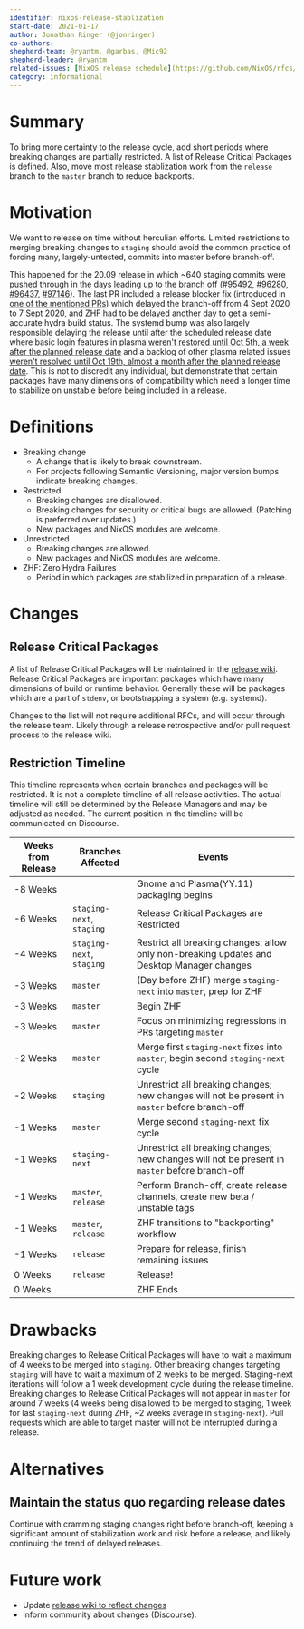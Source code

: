 ```yaml
---
identifier: nixos-release-stablization
start-date: 2021-01-17
author: Jonathan Ringer (@jonringer)
co-authors:
shepherd-team: @ryantm, @garbas, @Mic92
shepherd-leader: @ryantm
related-issues: [NixOS release schedule](https://github.com/NixOS/rfcs/pull/80)
category: informational
---
```


# Summary
[summary]: #summary

To bring more certainty to the release cycle, add short periods where
breaking changes are partially restricted. A list of Release Critical
Packages is defined. Also, move most release stablization work from
the `release` branch to the `master` branch to reduce backports.

# Motivation
[motivation]: #motivation

We want to release on time without herculian efforts. Limited
restrictions to merging breaking changes to `staging` should avoid the common
practice of forcing many, largely-untested, commits into master before
branch-off.

This happened for the 20.09 release in which ~640 staging
commits were pushed through in the days leading up to the branch off
([#95492](https://github.com/NixOS/nixpkgs/pull/95492),
[#96280](https://github.com/NixOS/nixpkgs/pull/96280),
[#96437](https://github.com/NixOS/nixpkgs/pull/96437),
[#97146](https://github.com/NixOS/nixpkgs/pull/97146)). The last PR included a
release blocker fix (introduced in [one of the mentioned
PRs](https://github.com/NixOS/nixpkgs/pull/96437)) which delayed the
branch-off from 4 Sept 2020 to 7 Sept 2020, and ZHF had to be delayed
another day to get a semi-accurate hydra build status. The systemd
bump was also largely responsible delaying the release until after the
scheduled release date where basic login features in plasma [weren't
restored until Oct 5th, a week after the planned release
date](https://github.com/NixOS/nixpkgs/pull/99629) and a backlog of
other plasma related issues [weren't resolved until Oct 19th, almost a
month after the planned release
date](https://github.com/NixOS/nixpkgs/pull/101078).  This is not to
discredit any individual, but demonstrate that certain packages have
many dimensions of compatibility which need a longer time to stabilize
on unstable before being included in a release.


# Definitions
[definitions]: #definition
- Breaking change
  - A change that is likely to break downstream.
  - For projects following Semantic Versioning, major version bumps indicate breaking changes.
- Restricted
  - Breaking changes are disallowed.
  - Breaking changes for security or critical bugs are allowed. (Patching is preferred over updates.)
  - New packages and NixOS modules are welcome.
- Unrestricted
  - Breaking changes are allowed.
  - New packages and NixOS modules are welcome.
- ZHF: Zero Hydra Failures
  - Period in which packages are stabilized in preparation of a release.

# Changes

## Release Critical Packages

A list of Release Critical Packages will be maintained in the 
[release wiki](https://nixos.github.io/release-wiki/).
Release Critical Packages are important packages which have
many dimensions of build or runtime behavior. Generally these will be
packages which are a part of `stdenv`, or bootstrapping a system
(e.g. systemd).

Changes to the list will not require additional RFCs, and will occur
through the release team. Likely through a release retrospective
and/or pull request process to the release wiki.

## Restriction Timeline

This timeline represents when certain branches and packages will be
restricted. It is not a complete timeline of all release activities.
The actual timeline will still be determined by the Release Managers
and may be adjusted as needed. The current position in the timeline
will be communicated on Discourse.

| Weeks from Release | Branches Affected | Events |
| --- | --- | --- |
| -8 Weeks | | Gnome and Plasma(YY.11) packaging begins |
| -6 Weeks | `staging-next`, `staging` | Release Critical Packages are Restricted |
| -4 Weeks | `staging-next`, `staging` | Restrict all breaking changes: allow only non-breaking updates and Desktop Manager changes |
| -3 Weeks | `master` | (Day before ZHF) merge `staging-next` into `master`, prep for ZHF |
| -3 Weeks | `master` | Begin ZHF |
| -3 Weeks | `master` | Focus on minimizing regressions in PRs targeting `master` |
| -2 Weeks | `master` | Merge first `staging-next` fixes into `master`; begin second `staging-next` cycle |
| -2 Weeks | `staging` | Unrestrict all breaking changes; new changes will not be present in `master` before branch-off |
| -1 Weeks | `master` | Merge second `staging-next` fix cycle |
| -1 Weeks | `staging-next` | Unrestrict all breaking changes; new changes will not be present in `master` before branch-off |
| -1 Weeks | `master`, `release` | Perform Branch-off, create release channels, create new beta / unstable tags |
| -1 Weeks | `master`, `release` | ZHF transitions to "backporting" workflow |
| -1 Weeks | `release` | Prepare for release, finish remaining issues |
| 0 Weeks | `release` | Release! |
| 0 Weeks | | ZHF Ends |

# Drawbacks
[drawbacks]: #drawbacks

Breaking changes to Release Critical Packages will have to wait a
maximum of 4 weeks to be merged into `staging`. Other breaking changes
targeting `staging` will have to wait a maximum of 2 weeks to be merged.
Staging-next iterations will follow a 1 week
development cycle during the release timeline. Breaking changes to
Release Critical Packages will not appear in `master` for around 7 weeks
(4 weeks being disallowed to be merged to staging, 1 week for last
`staging-next` during ZHF, ~2 weeks average in `staging-next`).
Pull requests which are able to target master will not be interrupted during a release.

# Alternatives
[alternatives]: #alternatives

## Maintain the status quo regarding release dates

Continue with cramming staging changes right before branch-off,
keeping a significant amount of stabilization work and risk before a
release, and likely continuing the trend of delayed releases.

# Future work
[future]: #future-work

- Update [release wiki to reflect changes](https://github.com/NixOS/release-wiki)
- Inform community about changes (Discourse).
